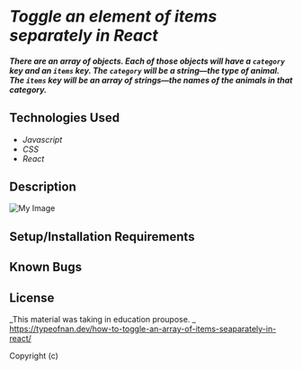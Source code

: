 # _Toggle an element of items separately in React_

#### _There are an array of objects. Each of those objects will have a `category` key and an `items` key. The `category` will be a string—the type of animal. The `items` key will be an array of strings—the names of the animals in that category._

## Technologies Used

* _Javascript_
* _CSS_
* _React_

## Description
![My Image](/src/index.jsimg/example#1.png)

## Setup/Installation Requirements


## Known Bugs


## License

_This material was taking in education proupose. _
<a>https://typeofnan.dev/how-to-toggle-an-array-of-items-seaparately-in-react/</a>

Copyright (c) 
